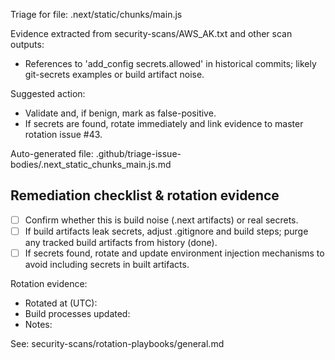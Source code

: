 Triage for file: .next/static/chunks/main.js

Evidence extracted from security-scans/AWS_AK.txt and other scan outputs:

- References to 'add_config secrets.allowed' in historical commits; likely git-secrets examples or build artifact noise.

Suggested action:
- Validate and, if benign, mark as false-positive.
- If secrets are found, rotate immediately and link evidence to master rotation issue #43.

Auto-generated file: .github/triage-issue-bodies/.next_static_chunks_main.js.md

## Remediation checklist & rotation evidence

- [ ] Confirm whether this is build noise (.next artifacts) or real secrets.
- [ ] If build artifacts leak secrets, adjust .gitignore and build steps; purge any tracked build artifacts from history (done).
- [ ] If secrets found, rotate and update environment injection mechanisms to avoid including secrets in built artifacts.

Rotation evidence:

- Rotated at (UTC):
- Build processes updated:
- Notes:

See: security-scans/rotation-playbooks/general.md

